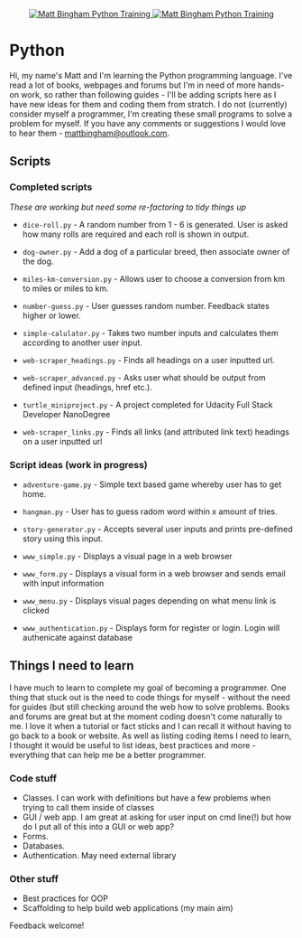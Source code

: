 <p align="center">
    <a href="https://github.com/mattbingham/Python">
        <img src="https://img.shields.io/badge/Training-Ongoing-orange.svg"
             alt="Matt Bingham Python Training">
    </a>
    <a href="https://www.python.org/">
        <img src="https://img.shields.io/badge/Python-3.5>-green.svg"
             alt="Matt Bingham Python Training">
    </a>
</p>

# Python
Hi, my name's Matt and I'm learning the Python programming language. I've read a lot of books, webpages and forums but I'm in need of more hands-on work, so rather than following guides - I'll be adding scripts here as I have new ideas for them and coding them from stratch. I do not (currently) consider myself a programmer, I'm creating these small programs to solve a problem for myself. If you have any comments or suggestions I would love to hear them - mattbingham@outlook.com.

## Scripts

### Completed scripts
_These are working but need some re-factoring to tidy things up_

- `dice-roll.py` - A random number from 1 - 6 is generated. User is asked how many rolls are required and each roll is shown in output.

- `dog-owner.py` - Add a dog of a particular breed, then associate owner of the dog.

- `miles-km-conversion.py` - Allows user to choose a conversion from km to miles or miles to km.

- `number-guess.py` - User guesses random number. Feedback states higher or lower.

- `simple-calulator.py` - Takes two number inputs and calculates them according to another user input.

- `web-scraper_headings.py` - Finds all headings on a user inputted url.

- `web-scraper_advanced.py` - Asks user what should be output from defined input (headings, href etc.).

- `turtle_miniproject.py` - A project completed for Udacity Full Stack Developer NanoDegree

- `web-scraper_links.py` - Finds all links (and attributed link text) headings on a user inputted url

### Script ideas (work in progress)

- `adventure-game.py` - Simple text based game whereby user has to get home.

- `hangman.py` - User has to guess radom word within x amount of tries.

- `story-generator.py` - Accepts several user inputs and prints pre-defined story using this input.

- `www_simple.py` - Displays a visual page in a web browser

- `www_form.py` - Displays a visual form in a web browser and sends email with input information

- `www_menu.py` - Displays visual pages depending on what menu link is clicked

- `www_authentication.py` - Displays form for register or login. Login will authenicate against database 

## Things I need to learn

I have much to learn to complete my goal of becoming a programmer. One thing that stuck out is the need to code things for myself - without the need for guides (but still checking around the web how to solve problems. Books and forums are great but at the moment coding doesn't come naturally to me. I love it when a tutorial or fact sticks and I can recall it without having to go back to a book or website. As well as listing coding items I need to learn, I thought it would be useful to list ideas, best practices and more - everything that can help me be a better programmer.

### Code stuff

- Classes. I can work with definitions but have a few problems when trying to call them inside of classes
- GUI / web app. I am great at asking for user input on cmd line(!) but how do I put all of this into a GUI or web app?
- Forms.
- Databases.
- Authentication. May need external library

### Other stuff

- Best practices for OOP
- Scaffolding to help build web applications (my main aim)

Feedback welcome!